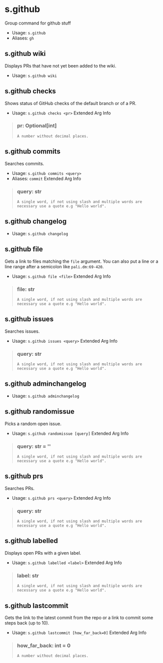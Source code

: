 # s.github
Group command for github stuff<br/>
 - Usage: `s.github`
 - Aliases: `gh`
## s.github wiki
Displays PRs that have not yet been added to the wiki.<br/>
 - Usage: `s.github wiki`
## s.github checks
Shows status of GitHub checks of the default branch or of a PR.<br/>
 - Usage: `s.github checks <pr>`
Extended Arg Info
> ### pr: Optional[int]
> ```
> A number without decimal places.
> ```
## s.github commits
Searches commits.<br/>
 - Usage: `s.github commits <query>`
 - Aliases: `commit`
Extended Arg Info
> ### query: str
> ```
> A single word, if not using slash and multiple words are necessary use a quote e.g "Hello world".
> ```
## s.github changelog

 - Usage: `s.github changelog`
## s.github file
Gets a link to files matching the `file` argument. You can also put a line or a line range after a semicolon like `pali.dm:69-420`.<br/>
 - Usage: `s.github file <file>`
Extended Arg Info
> ### file: str
> ```
> A single word, if not using slash and multiple words are necessary use a quote e.g "Hello world".
> ```
## s.github issues
Searches issues.<br/>
 - Usage: `s.github issues <query>`
Extended Arg Info
> ### query: str
> ```
> A single word, if not using slash and multiple words are necessary use a quote e.g "Hello world".
> ```
## s.github adminchangelog

 - Usage: `s.github adminchangelog`
## s.github randomissue
Picks a random open issue.<br/>
 - Usage: `s.github randomissue [query]`
Extended Arg Info
> ### query: str = ''
> ```
> A single word, if not using slash and multiple words are necessary use a quote e.g "Hello world".
> ```
## s.github prs
Searches PRs.<br/>
 - Usage: `s.github prs <query>`
Extended Arg Info
> ### query: str
> ```
> A single word, if not using slash and multiple words are necessary use a quote e.g "Hello world".
> ```
## s.github labelled
Displays open PRs with a given label.<br/>
 - Usage: `s.github labelled <label>`
Extended Arg Info
> ### label: str
> ```
> A single word, if not using slash and multiple words are necessary use a quote e.g "Hello world".
> ```
## s.github lastcommit
Gets the link to the latest commit from the repo or a link to commit some steps back (up to 10).<br/>
 - Usage: `s.github lastcommit [how_far_back=0]`
Extended Arg Info
> ### how_far_back: int = 0
> ```
> A number without decimal places.
> ```

